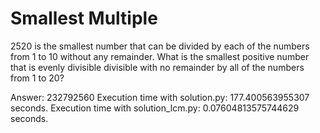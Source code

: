 # Smallest Multiple

$2520$ is the smallest number that can be divided by each of the numbers from $1$ to $10$ without any remainder.
What is the smallest positive number that is evenly divisible divisible with no remainder by all of the numbers from $1$ to $20$?

Answer: 232792560
Execution time with solution.py: 177.400563955307 seconds.
Execution time with solution_lcm.py: 0.07604813575744629 seconds.
